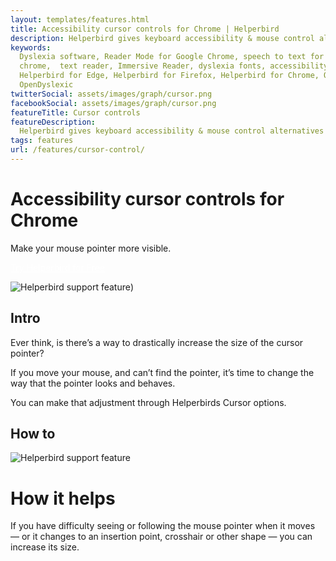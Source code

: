 ```yaml
---
layout: templates/features.html
title: Accessibility cursor controls for Chrome | Helperbird
description: Helperbird gives keyboard accessibility & mouse control alternatives for Google Chrome
keywords:
  Dyslexia software, Reader Mode for Google Chrome, speech to text for chrome, Text to speech for
  chrome,  text reader, Immersive Reader, dyslexia fonts, accessibility software, dyslexia software,
  Helperbird for Edge, Helperbird for Firefox, Helperbird for Chrome, Opendyslexic for Chrome,
  OpenDyslexic
twitterSocial: assets/images/graph/cursor.png
facebookSocial: assets/images/graph/cursor.png
featureTitle: Cursor controls
featureDescription:
  Helperbird gives keyboard accessibility & mouse control alternatives for Google Chrome
tags: features
url: /features/cursor-control/
---
```


# Accessibility cursor controls for Chrome

Make your mouse pointer more visible.

<a 
  class="px-8 py-3 border  text-base font-medium rounded-md text-white bg-pink-600 hover:bg-pink-700 " style="color: white;" 
  href="/pricing/"> Try Helperbird for Free </a>

![Helperbird support feature](/assets/images/new/adjust-letters-and-words/adjust-letters-and-words-helperbird.png))

## Intro

Ever think, is there’s a way to drastically increase the size of the cursor pointer?

If you move your mouse, and can’t find the pointer, it’s time to change the way that the pointer
looks and behaves.

You can make that adjustment through Helperbirds Cursor options.

## How to

![Helperbird support feature](https://youtu.be/u67t7Ap61Nc)

# How it helps

If you have difficulty seeing or following the mouse pointer when it moves — or it changes to an
insertion point, crosshair or other shape — you can increase its size.
